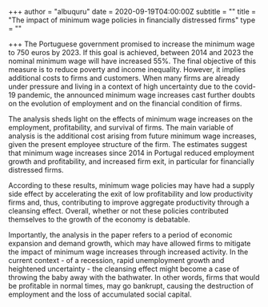 +++
author = "albuquru"
date = 2020-09-19T04:00:00Z
subtitle = ""
title = "The impact of minimum wage policies in financially distressed firms"
type = ""

+++
The Portuguese government promised to increase the minimum wage to 750 euros by 2023. If this goal is achieved, between 2014 and 2023 the nominal minimum wage will have increased 55%. The final objective of this measure is to reduce poverty and income inequality. However, it implies additional costs to firms and customers. When many firms are already under pressure and living in a context of high uncertainty due to the covid-19 pandemic, the announced minimum wage increases cast further doubts on the evolution of employment and on the financial condition of firms.

The analysis sheds light on the effects of minimum wage increases on the employment, profitability, and survival of firms. The main variable of analysis is the  additional cost arising from future minimum wage increases, given the present employee structure of the firm. The estimates suggest that minimum wage increases since 2014 in Portugal reduced employment growth and profitability, and increased firm exit, in particular for financially distressed firms. 

According to these results, minimum wage policies may have had a supply side effect by accelerating the exit of low profitability and low productivity firms and, thus, contributing to improve aggregate productivity through a cleansing effect. Overall, whether or not these policies contributed themselves to the growth of the economy is debatable. 

Importantly, the analysis in the paper refers to a period of economic expansion and demand growth, which may have allowed firms to mitigate the impact of minimum wage increases through increased activity. In the current context - of a recession, rapid unemployment growth and heightened uncertainty - the cleansing effect might become a case of throwing the baby away with the bathwater. In other words, firms that would be profitable in normal times, may go bankrupt, causing the destruction of employment and the loss of accumulated social capital. 